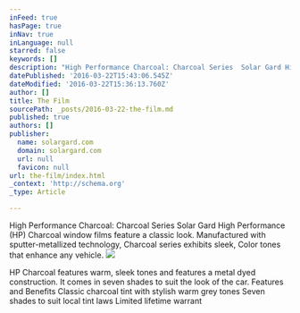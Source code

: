 ```yaml
---
inFeed: true
hasPage: true
inNav: true
inLanguage: null
starred: false
keywords: []
description: "High Performance Charcoal: Charcoal Series  Solar Gard High Performance (HP) Charcoal window films feature a classic look. Manufactured with sputter-metallized technology, Charcoal series exhibits sleek,  Color tones that enhance any vehicle.\_"
datePublished: '2016-03-22T15:43:06.545Z'
dateModified: '2016-03-22T15:36:13.760Z'
author: []
title: The Film
sourcePath: _posts/2016-03-22-the-film.md
published: true
authors: []
publisher:
  name: solargard.com
  domain: solargard.com
  url: null
  favicon: null
url: the-film/index.html
_context: 'http://schema.org'
_type: Article

---
```

High Performance Charcoal: Charcoal Series Solar Gard High Performance (HP) Charcoal window films feature a classic look. Manufactured with sputter-metallized technology, Charcoal series exhibits sleek, Color tones that enhance any vehicle. ![](https://the-grid-user-content.s3-us-west-2.amazonaws.com/a09081f0-9da8-429e-87a4-6d8affc09b32.jpg)

HP Charcoal features warm, sleek tones and features a metal dyed construction. It comes in seven shades to suit the look of the car. Features and Benefits Classic charcoal tint with stylish warm grey tones Seven shades to suit local tint laws Limited lifetime warrant